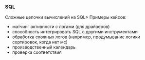 ### SQL
Сложные цепочки вычислений на SQL>
Примеры кейсов:
- матчинг активности с логами (для драйверов)
- способность интегрировать SQL с другими инструментами
- обработка сложных логов (например, продумывание логики сортировок, когда нет мс)
- производственный календарь
- проверка соответствия


